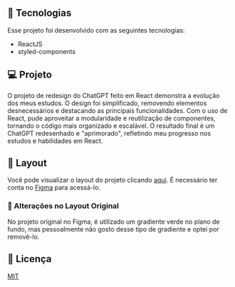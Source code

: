 ## 🚀 Tecnologias

Esse projeto foi desenvolvido com as seguintes tecnologias:

- ReactJS
- styled-components

## 💻 Projeto

O projeto de redesign do ChatGPT feito em React demonstra a evolução dos meus estudos. O design foi simplificado, removendo elementos desnecessários e destacando as principais funcionalidades. Com o uso de React, pude aproveitar a modularidade e reutilização de componentes, tornando o código mais organizado e escalável. O resultado final é um ChatGPT redesenhado e "aprimorado", refletindo meu progresso nos estudos e habilidades em React.

## 🔖 Layout

Você pode visualizar o layout do projeto clicando [aqui](https://www.figma.com/community/file/1219574140191498769/Redesign---ChatGPT). É necessário ter conta no [Figma](https://figma.com) para acessá-lo.

### 📌 Alterações no Layout Original

No projeto original no Figma, é utilizado um gradiente verde no plano de fundo, mas pessoalmente não gosto desse tipo de gradiente e optei por removê-lo.

## 📝 Licença

[MIT](https://choosealicense.com/licenses/mit/)
